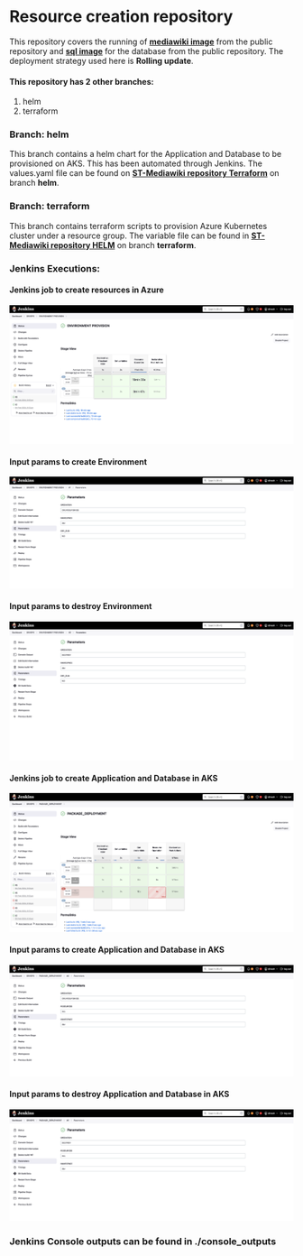 # Resource creation repository

This repository covers the running of **[mediawiki image](https://hub.docker.com/_/mediawiki "Mediawiki")** from the public repository and **[sql image](https://hub.docker.com/_/mysql "mysql")** for the database from the public repository. The deployment strategy used here is **Rolling update**.

#### This repository has 2 other branches:
1. helm
2. terraform

### Branch: helm
This branch contains a helm chart for the Application and Database to be provisioned on AKS. This has been automated through Jenkins. The values.yaml file can be found on **[ST-Mediawiki repository Terraform](https://github.com/dineshnatarajan111/ST-Mediawiki/tree/terraform "ST-Mediawiki")** on branch **helm**.


### Branch: terraform
This branch contains terraform scripts to provision Azure Kubernetes cluster under a resource group. The variable file can be found in **[ST-Mediawiki repository HELM](https://github.com/dineshnatarajan111/ST-Mediawiki/tree/helm "ST-Mediawiki")** on branch **terraform**.

### Jenkins Executions:

#### Jenkins job to create resources in Azure

![ENV_JENKINS][logo1]

[logo1]: https://github.com/dineshnatarajan111/mediawiki/blob/main/img/ENV_JENKINS.png "ENV_JENKINS"

#### Input params to create Environment

![ENV_CREATE][logo2]

[logo2]: https://github.com/dineshnatarajan111/mediawiki/blob/main/img/ENV_CREATE.png "ENV_CREATE"

#### Input params to destroy Environment

![ENV_DESTROY][logo3]

[logo3]: https://github.com/dineshnatarajan111/mediawiki/blob/main/img/ENV_DESTROY.png "ENV_DESTROY"

#### Jenkins job to create Application and Database in AKS

![HELM_JENKINS][logo4]

[logo4]: https://github.com/dineshnatarajan111/mediawiki/blob/main/img/HELM_JENKINS.png "HELM_JENKINS"

#### Input params to create Application and Database in AKS

![HELM_CREATE][logo5]

[logo5]: https://github.com/dineshnatarajan111/mediawiki/blob/main/img/HELM_CREATE.png "HELM_CREATE"

#### Input params to destroy Application and Database in AKS

![HELM_DESTROY][logo6]

[logo6]: https://github.com/dineshnatarajan111/mediawiki/blob/main/img/HELM_DESTROY.png "HELM_DESTROY"

### Jenkins Console outputs can be found in ./console_outputs
